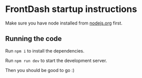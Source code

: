 
  # FrontDash startup instructions

  Make sure you have node installed from [nodejs.org](https://nodejs.org/en) first.

  ## Running the code

  Run `npm i` to install the dependencies.

  Run `npm run dev` to start the development server.
  
  Then you should be good to go :)